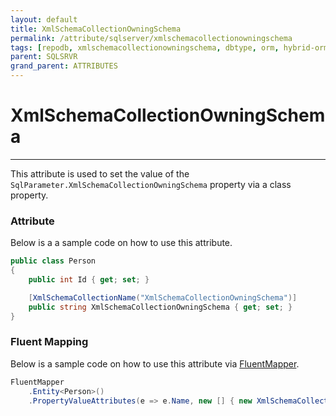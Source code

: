 ```yaml
---
layout: default
title: XmlSchemaCollectionOwningSchema
permalink: /attribute/sqlserver/xmlschemacollectionowningschema
tags: [repodb, xmlschemacollectionowningschema, dbtype, orm, hybrid-orm, sqlserver, sqlite, mysql, postgresql]
parent: SQLSRVR
grand_parent: ATTRIBUTES
---
```


# XmlSchemaCollectionOwningSchema

---

This attribute is used to set the value of the `SqlParameter.XmlSchemaCollectionOwningSchema` property via a class property.

### Attribute

Below is a a sample code on how to use this attribute.

```csharp
public class Person
{
    public int Id { get; set; }

    [XmlSchemaCollectionName("XmlSchemaCollectionOwningSchema")]
    public string XmlSchemaCollectionOwningSchema { get; set; }
}
```

### Fluent Mapping

Below is a sample code on how to use this attribute via [FluentMapper](/mapper/fluentmapper).

```csharp
FluentMapper
    .Entity<Person>()
    .PropertyValueAttributes(e => e.Name, new [] { new XmlSchemaCollectionOwningSchema("XmlSchemaCollectionOwningSchema") })
```
